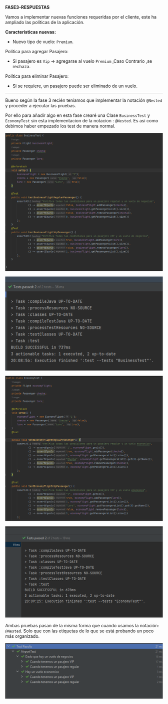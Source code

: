 **FASE3-RESPUESTAS**

Vamos a implementar nuevas funciones requeridas por el cliente, este ha
ampliado las políticas de la aplicación.

**Características nuevas:**
- Nuevo tipo de vuelo: `Premium`.

Política para agregar Pasajero:

- Si pasajero es `Vip` -> agregarse al vuelo `Premium` 
,Caso Contrario ,se rechaza.

Política para eliminar Pasajero:

- Si se requiere, un pasajero puede ser eliminado de un vuelo.

---

Bueno según la fase 3 recién teníamos que implementar la notación
`@Nested` y proceder a ejecutar las pruebas.

Por ello para añadir algo en esta fase crearé una Clase `BusinessTest` y `EconomyTest` sin esta implementacion
de la notacion :  `@Nested`. Es asi como debimos haber empezado los test de manera normal.

![img_3.png](img_3.png)

![img_5.png](img_5.png)

![img_4.png](img_4.png)

![img_6.png](img_6.png)

Ambas pruebas pasan de la misma forma que cuando usamos la notación: `@Nested`. Solo que con las etiquetas
de lo que se está probando un poco más organizado.

![img_7.png](img_7.png)